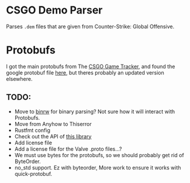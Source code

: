# CSGO Demo Parser

Parses `.dem` files that are given from Counter-Strike: Global Offensive.

# Protobufs

I got the main protobufs from The [CSGO Game Tracker](https://github.com/SteamDatabase/GameTracking-CSGO),
and found the google protobuf file [here](https://github.com/ValvePython/csgo), but theres probably an updated version elsewhere.

## TODO:

- Move to [binrw](https://binrw.rs/) for binary parsing? Not sure how it will interact with Protobufs.
- Move from Anyhow to Thiserror
- Rustfmt config
- Check out the API of [this library](https://github.com/Alpha1337k/csgo-demoparser)
- Add license file
- Add a license file for the Valve .proto files...?
- We must use bytes for the protobufs, so we should probably get rid of ByteOrder.
- no_std support. Ez with byteorder, More work to ensure it works with quick-protobuf.
